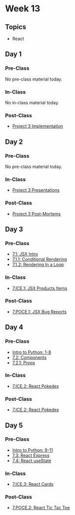 # Week 13

## Topics

* React

## Day 1

### Pre-Class

No pre-class material today.

### In-Class

No in-class material today.

### Post-Class

* [Project 3 Implementation](../../projects/project-3-full-stack-game.md) 

## **Day 2**

### **Pre-Class**

No pre-class material today.

### **In-Class**

* [Project 3 Presentations](../../course-logistics/course-methodology.md#project-presentations)

### Post-Class

* [Project 3 Post-Mortems](../../projects/project-3-full-stack-game.md#post-mortem-meeting)

## **Day 3**

### Pre-Class

* [7.1: JSX Intro](../../7-react/7.1-jsx-intro/)
* [7.1.1: Conditional Rendering](../../7-react/7.1-jsx-intro/7.1.1-conditional-rendering.md)
* [7.1.2: Rendering In a Loop](../../7-react/7.1-jsx-intro/7.1.2-rendering-in-a-loop.md)

### In-Class

* [7.ICE.1: JSX Products Items ](../../7-react/7.ice-in-class-exercises/)

### Post-Class

* [7.POCE.1: JSX Bug Reports](../../7-react/7.poce-post-class-exercises/7.poce.1-bugs.md)

## Day 4

### Pre-Class

* [Intro to Python: 1-8](../../data-structures-and-algorithms/d.0-module-d-overview/intro-to-python.md)
* [7.2: Components](../../7-react/7.2-components/)
* [7.2.1: Props](../../7-react/7.2-components/7.2.1-props.md)

### In-Class

* [7.ICE.2: React Pokedex](../../7-react/7.ice-in-class-exercises/7.ice.2-pokedex.md)

### Post-Class

* [7.ICE.2: React Pokedex](../../7-react/7.ice-in-class-exercises/7.ice.2-pokedex.md)

## Day 5

### Pre-Class

* [Intro to Python: 9-11](../../data-structures-and-algorithms/d.0-module-d-overview/intro-to-python.md)
* [7.3: React Express](../../7-react/7.3-express.js-+-webpack-+-react.md)
* [7.4: React useState](../../7-react/7.4-state.md)

### In-Class

* [7.ICE.3: React Cards](../../7-react/7.ice-in-class-exercises/7.ice.3-react-cards.md)

### Post-Class

* [7.POCE.2: React Tic Tac Toe](../../7-react/7.poce-post-class-exercises/7.poce.2-react-tic-tac-toe.md)


